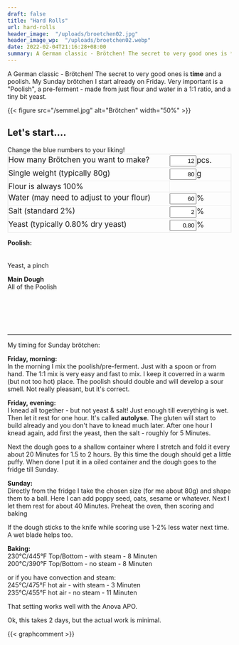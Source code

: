 ```yaml
---
draft: false
title: "Hard Rolls"
url: hard-rolls
header_image:  "/uploads/broetchen02.jpg"
header_image_wp:  "/uploads/broetchen02.webp"
date: 2022-02-04T21:16:28+08:00
summary: A German classic - Brötchen! The secret to very good ones is **time** and a poolish.
---
```




A German classic - Brötchen! The secret to very good ones is **time** and a poolish. My Sunday brötchen I start already on Friday. Very important is a "Poolish", a pre-ferment - made from just flour and water in a 1:1 ratio, and a tiny bit yeast. 

{{< figure src="/semmel.jpg" alt="Brötchen" width="50%" >}}

## Let's start....

<div class="text-blue-700 text-xl">Change the blue numbers to your liking!</div>  

<div class="grid-container">
  <div class="grid-item">How many Brötchen you want to make?</div>
  <div class="grid-item"><input class="text-blue-700 font-bold" type="number" id="howMany" name="howMany" value="12" onkeyup="showMsg()">pcs.</div>
  <div class="grid-item">Single weight (typically 80g)</div>
  <div class="grid-item"><input class="text-blue-700 font-bold" type="number" id="weight" name="weight" value="80" onkeyup="showMsg()">g</div>
  <div class="grid-item">Flour is always 100%</div>
  <div class="grid-item"></div>
  <div class="grid-item">Water (may need to adjust to your flour)</div>
  <div class="grid-item"><input class="text-blue-700 font-bold" type="number" id="water" name="water" value="60" onkeyup="showMsg()">%</div>
  <div class="grid-item">Salt (standard 2%)</div>
  <div class="grid-item"><input class="text-blue-700 font-bold" type="number" id="salt" name="salt1" value="2" onkeyup="showMsg()">%</div>
  <div class="grid-item">Yeast (typically 0.80% dry yeast)</div>
  <div class="grid-item"><input class="text-blue-700 font-bold" type="number" id="yeast" name="yeast" value="0.80" onkeyup="showMsg()">%</div>
</div>

 
<span id="intro"><p></span>
**Poolish:**  
<span id="pFlour"></span><br>
<span id="pWater"></span><br>
Yeast, a pinch

**Main Dough**  
All of the Poolish  
<span id="Flour"></span><br>
<span id="Water"></span><br>
<span id="Salt"></span><br>
<span id="Yeast"></span><br>
<span id="More"></span><br>

<hr>
My timing for Sunday brötchen:

**Friday, morning:**  
In the morning I mix the poolish/pre-ferment. Just with a spoon or from hand. The 1:1 mix is very easy and fast to mix. I keep it coverred in a warm (but not too hot) place. The poolish should double and will develop a sour smell. Not really pleasant, but it's correct. 

**Friday, evening:**  
I knead all together - but not yeast & salt! Just enough till everything is wet. Then let it rest for one hour. It's called **autolyse**. The gluten will start to build already and you don't have to knead much later.
After one hour I knead again, add first the yeast, then the salt - roughly for 5 Minutes.

Next the dough goes to a shallow container where I stretch and fold it every about 20 Minutes for 1.5 to 2 hours. By this time the dough should get a little puffy. When done I put it in a oiled container and the dough goes to the fridge till Sunday. 

**Sunday:**  
Directly from the fridge I take the chosen size (for me about 80g) and shape them to a ball. Here I can add poppy seed, oats, sesame or whatever. Next I let them rest for about 40 Minutes. Preheat the oven, then scoring and baking
 
If the dough sticks to the knife while scoring use 1-2% less water next time. A wet blade helps too.

**Baking:**  
230°C/445°F Top/Bottom - with steam - 8 Minuten  
200°C/390°F Top/Bottom - no steam - 8 Minuten  

or if you have convection and steam:  
245°C/475°F hot air - with steam - 3 Minuten  
235°C/455°F hot air - no steam - 11 Minuten  

That setting works well with the Anova APO.

Ok, this takes 2 days, but the actual work is minimal. 


<script type="text/javascript">
window.addEventListener( "load", showMsg());
function showMsg(){

// data from form
  var many    = document.getElementById('howMany').valueAsNumber;
  var weight  = document.getElementById('weight').valueAsNumber;
  var water   = document.getElementById('water').valueAsNumber;
  var yeast   = document.getElementById('yeast').valueAsNumber;
  var salt    = document.getElementById('salt').valueAsNumber;
  let myText = "";

// calculate and send data to span
  document.getElementById('intro').innerHTML = 'So you want to make '+ many + ' Brötchen of ' + weight + 'g each. You need:<p>';
  document.getElementById('pFlour').innerHTML = 'Flour: ' + ((many*weight) * 0.16).toFixed(0) + 'g';
  document.getElementById('pWater').innerHTML = 'Water: ' + ((many*weight) * 0.16).toFixed(0) + 'g';
  document.getElementById('Flour').innerHTML  = 'Flour: ' + (((many*weight) / (100 + water) * 100) - ((many*weight) * 0.16)  ).toFixed(0) + 'g';
  document.getElementById('Water').innerHTML  = 'Water: ' + ((many*weight) / (100 + water) * (water - 0) - ((many*weight) * 0.16)).toFixed(0) + 'g';
  document.getElementById('Salt').innerHTML   = 'Salt: ' + (((many*weight) / (100 + water) * 100)/100 * salt).toFixed(1) + 'g';
  document.getElementById('Yeast').innerHTML  = 'Yeast: ' + (((many*weight) / (100 + water) * 100)/100 * yeast).toFixed(2) + 'g (dry yeast, or fresh yeast x 3)';
  document.getElementById('More').innerHTML   = myText;
  }
</script>

<script>
document.write(many);
document.write(weight);
document.write(water);
document.write(malt);
document.write(yeast);
</script>


<style type="text/css">
input {
  width: 60px;
  text-align: right;
  padding: 3px !important;
}


input[type="number"]::-webkit-outer-spin-button, input[type="number"]::-webkit-inner-spin-button {
    -webkit-appearance: none !important;
    margin: 0 !important;
}
 
input[type="number"] {
    -moz-appearance: textfield !important;
}


.grid-container {
  display: grid;
  grid-template-columns: auto auto;
  grid-gap: 1px;
  background-color: #eeeeee;
  padding: 2px;
}

.grid-container > div {
  background-color: rgba(255, 255, 255, 0.9);
  text-align: left;
  padding: 2px 0;
  font-size: 17px;
}

.item5 {
  grid-column: 1 / span 2;
}

</style>

{{< graphcomment >}}